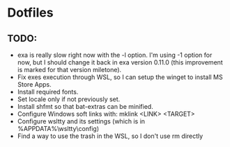 # Dotfiles

## TODO:

- exa is really slow right now with the -l option. I'm using -1 option for now, but I should change it back in exa version 0.11.0 (this improvement is marked for that version miletone).
- Fix exes execution through WSL, so I can setup the winget to install MS Store Apps.
- Install required fonts.
- Set locale only if not previously set.
- Install shfmt so that bat-extras can be minified.
- Configure Windows soft links with: mklink \<LINK\> \<TARGET\>
- Configure wsltty and its settings (which is in %APPDATA%\wsltty\config)
- Find a way to use the trash in the WSL, so I don't use rm directly
